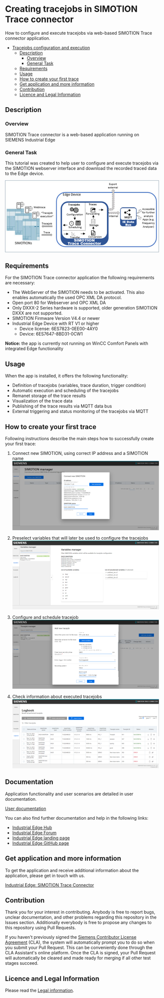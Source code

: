 # Creating tracejobs in SIMOTION Trace connector

How to configure and execute tracejobs via web-based SIMOTION Trace connector application.

* [Tracejobs configuration and execution](#trace-connector-tutorial)
  * [Description](#description)
    * [Overview](#overview)
    * [General Task](#general-task)
  * [Requirements](#requirements)
  * [Usage](#usage)
  * [How to create your first trace](#how-to-create-your-first-trace)
  * [Get application and more information](#get-application-and-more-information)
  * [Contribution](#contribution)
  * [Licence and Legal Information](#licence-and-legal-information)

## Description

### Overview

SIMOTION Trace connector is a web-based application running on SIEMENS Industrial Edge 


### General Task

This tutorial was created to help user to configure and execute tracejobs via the SIMOTION
webserver interface and download the recorded traced data to the Edge device.


![task](docs/graphics/SIMOTION_Trace_Connector_App_Diagram_595x277_en.jpg)

## Requirements

For the SIMOTION Trace connector application the following requirements are necessary:

* The WebServer of the SIMOTION needs to be activated. This also enables automatically the used OPC XML DA protocol. 
* Open port 80 for Webserver and OPC XML DA
* Only DXXX-2 Series hardware is supported, older generation SIMOTION DXXX are not supported.
* SIMOTION Firmware Version V4.4 or newer 
* Industrial Edge Device with RT V1 or higher
  * Device license: 6ES7823-0EE00-4AY0
  * Device: 6ES7647-8BD31-0CW1
  
**Notice:** the app is currently not running on WinCC Comfort Panels with integrated Edge functionality

## Usage

When the app is installed, it offers the following functionality:

* Definition of tracejobs (variables, trace duration, trigger condition)
* Automatic execution and scheduling of the tracejobs
* Remanet storage of the trace results
* Visualization of the trace data
* Publishing of the trace results via MQTT data bus
* External triggering and status monitoring of the tracejobs via MQTT

## How to create your first trace
Following instructions describe the main steps how to successfully create your first trace:
1. Connect  new SIMOTION, using correct IP address and a SIMOTION name
![connect SIMOTION](docs/graphics/connect-new-simotion.png)
  
2. Preselect variables that will later be used to configure the tracejobs
![preselect variables](docs/graphics/preselect-variables.png)
  
3. Configure and schedule tracejob
![configure tracejob](docs/graphics/create-tracejob.png)
  
4. Check information about executed tracejobs
![logbook](docs/graphics/logged-tracejobs.png)

## Documentation

Application functionality and user scenarios are detailed in user documentation.

[User documentation](docs/user_manual/109784249_SIMOTIONTraceConnector_UserManual_1_2_0.pdf)


You can also find further documentation and help in the following links:

* [Industrial Edge Hub](https://iehub.eu1.edge.siemens.cloud/#/documentation)
* [Industrial Edge Forum](https://www.siemens.com/industrial-edge-forum)
* [Industrial Edge landing page](https://new.siemens.com/global/en/products/automation/topic-areas/industrial-edge/simatic-edge.html)
* [Industrial Edge GitHub page](https://github.com/industrial-edge)

## Get application and more information

To get the application and receive additional information about the application, please get in touch with us.

[Industrial Edge: SIMOTION Trace Connector](mailto:mailto:pma_dmi.industry@siemens.com?subject=SIMOTIONTraceConnector-GitHub)

## Contribution

Thank you for your interest in contributing. Anybody is free to report bugs, unclear documentation, and other problems regarding this repository in the Issues section.
Additionally everybody is free to propose any changes to this repository using Pull Requests.

If you haven't previously signed the [Siemens Contributor License Agreement](https://cla-assistant.io/industrial-edge/) (CLA), the system will automatically prompt you to do so when you submit your Pull Request. This can be conveniently done through the CLA Assistant's online platform. Once the CLA is signed, your Pull Request will automatically be cleared and made ready for merging if all other test stages succeed.

## Licence and Legal Information

Please read the [Legal information](LICENSE.md).
